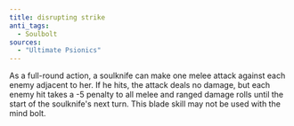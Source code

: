 ```yaml
---
title: disrupting strike
anti_tags:
  - Soulbolt
sources:
  - "Ultimate Psionics"
---
```


As a full-round action, a soulknife can make one melee attack against each enemy adjacent to her. If he hits, the attack deals no damage, but each enemy hit takes a -5 penalty to all melee and ranged damage rolls until the start of the soulknife's next turn. This blade skill may not be used with the mind bolt.

